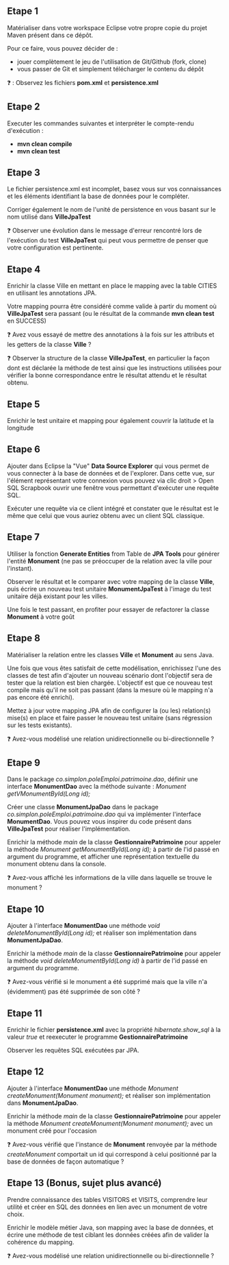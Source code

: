 ## Etape 1

Matérialiser dans votre workspace Eclipse votre propre copie du projet Maven présent dans ce dépôt.

Pour ce faire, vous pouvez décider de :

- jouer complètement le jeu de l'utilisation de Git/Github (fork, clone)
- vous passer de Git et simplement télécharger le contenu du dépôt

:question: : Observez les fichiers **pom.xml** et **persistence.xml**

## Etape 2

Executer les commandes suivantes et interpréter le compte-rendu d'exécution : 

- **mvn clean compile**
- **mvn clean test**

## Etape 3

Le fichier persistence.xml est incomplet, basez vous sur vos connaissances et les éléments identifiant la base de données pour le compléter.

Corriger également le nom de l'unité de persistence en vous basant sur le nom utilisé dans **VilleJpaTest**

:question: Observer une évolution dans le message d'erreur rencontré lors de l'exécution du test **VilleJpaTest** qui peut vous permettre de penser que votre configuration est pertinente.

## Etape 4

Enrichir la classe Ville en mettant en place le mapping avec la table CITIES en utilisant les annotations JPA.

Votre mapping pourra être considéré comme valide à partir du moment où **VilleJpaTest** sera passant (ou le résultat de la commande **mvn clean test** en SUCCESS)

:question: Avez vous essayé de mettre des annotations à la fois sur les attributs et les getters de la classe **Ville** ?

:question: Observer la structure de la classe **VilleJpaTest**, en particulier la façon dont est déclarée la méthode de test ainsi que les instructions utilisées pour vérifier la bonne correspondance entre le résultat attendu et le résultat obtenu.

## Etape 5

Enrichir le test unitaire et mapping pour également couvrir la latitude et la longitude

## Etape 6

Ajouter dans Eclipse la "Vue" **Data Source Explorer** qui vous permet de vous connecter à la base de données et de l'explorer.
Dans cette vue, sur l'élément représentant votre connexion vous pouvez via clic droit > Open SQL Scrapbook ouvrir une fenêtre vous permettant d'exécuter une requête SQL.

Exécuter une requête via ce client intégré et constater que le résultat est le même que celui que vous auriez obtenu avec un client SQL classique.

## Etape 7

Utiliser la fonction **Generate Entities** from Table de **JPA Tools** pour générer l'entité **Monument** (ne pas se préoccuper de la relation avec la ville pour l'instant).

Observer le résultat et le comparer avec votre mapping de la classe **Ville**, puis écrire un nouveau test unitaire **MonumentJpaTest** à l'image du test unitaire déjà existant pour les villes.

Une fois le test passant, en profiter pour essayer de refactorer la classe **Monument** à votre goût

## Etape 8

Matérialiser la relation entre les classes **Ville** et **Monument** au sens Java.

Une fois que vous êtes satisfait de cette modélisation, enrichissez l'une des classes de test afin d'ajouter un nouveau scénario dont l'objectif sera de tester que la relation est bien chargée. L'objectif est que ce nouveau test compile mais qu'il ne soit pas passant (dans la mesure où le mapping n'a pas encore été enrichi).

Mettez à jour votre mapping JPA afin de configurer la (ou les) relation(s) mise(s) en place et faire passer le nouveau test unitaire (sans régression sur les tests existants).

:question: Avez-vous modélisé une relation unidirectionnelle ou bi-directionnelle ?

## Etape 9

Dans le package *co.simplon.poleEmploi.patrimoine.dao*, définir une interface **MonumentDao** avec la méthode suivante : *Monument getVMonumentById(Long id);*

Créer une classe **MonumentJpaDao** dans le package *co.simplon.poleEmploi.patrimoine.dao* qui va implémenter l'interface **MonumentDao**. Vous pouvez vous inspirer du code présent dans **VilleJpaTest** pour réaliser l'implémentation.

Enrichir la méthode *main* de la classe **GestionnairePatrimoine** pour appeler la méthode *Monument getMonumentById(Long id);* à partir de l'id passé en argument du programme, et afficher une représentation textuelle du monument obtenu dans la console.

:question: Avez-vous affiché les informations de la ville dans laquelle se trouve le monument ?

## Etape 10

Ajouter à l'interface **MonumentDao** une méthode *void deleteMonumentById(Long id);* et réaliser son implémentation dans **MonumentJpaDao**.

Enrichir la méthode *main* de la classe **GestionnairePatrimoine** pour appeler la méthode *void deleteMonumentById(Long id)* à partir de l'id passé en argument du programme.

:question: Avez-vous vérifié si le monument a été supprimé mais que la ville n'a (évidemment) pas été supprimée de son côté ?

## Etape 11

Enrichir le fichier **persistence.xml** avec la propriété *hibernate.show_sql* à la valeur *true* et reexecuter le programme **GestionnairePatrimoine**

Observer les requêtes SQL exécutées par JPA.

## Etape 12

Ajouter à l'interface **MonumentDao** une méthode *Monument createMonument(Monument monument);* et réaliser son implémentation dans **MonumentJpaDao**.

Enrichir la méthode *main* de la classe **GestionnairePatrimoine** pour appeler la méthode *Monument createMonument(Monument monument);* avec un monument créé pour l'occasion

:question: Avez-vous vérifié que l'instance de **Monument** renvoyée par la méthode *createMonument* comportait un id qui correspond à celui positionné par la base de données de façon automatique ?

## Etape 13 (Bonus, sujet plus avancé)

Prendre connaissance des tables VISITORS et VISITS, comprendre leur utilité et créer en SQL des données en lien avec un monument de votre choix.

Enrichir le modèle métier Java, son mapping avec la base de données, et écrire une méthode de test ciblant les données créées afin de valider la cohérence du mapping.

:question: Avez-vous modélisé une relation unidirectionnelle ou bi-directionnelle ?
